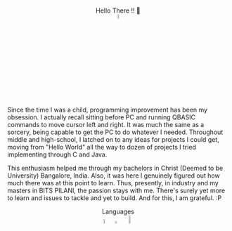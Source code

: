 <br/>

<p align="center">
  Hello There !! 👋 <br/>
  <img src="https://user-images.githubusercontent.com/68199625/111291998-be779f80-866d-11eb-85c8-8e6a99ac18c3.gif" width="5%" height="5%">
</p>



Since the time I was a child, programming improvement has been my obsession. I actually recall sitting before PC and running QBASIC commands to move cursor left and right. It was much the same as a sorcery, being capable to get the PC to do whatever I needed. Throughout middle and high-school, I latched on to any ideas for projects I could get, moving from "Hello World" all the way to dozen of projects I tried implementing through C and Java.

This enthusiasm helped me through my bachelors in Christ (Deemed to be University) Bangalore, India. Also, it was here I genuinely figured out how much there was at this point to learn.
Thus, presently, in industry and my masters in BITS PILANI, the passion stays with me. There's surely yet more to learn and issues to tackle and yet to build. 
And for this, I am grateful. :P
<p align="center"
<!---
Specialties: 
<b>Languages</b><br/>
<img src="https://www.techbaz.org/Course/img/c-logo.png" width="5%" height="5%">
<img src="https://user-images.githubusercontent.com/68199625/111292477-3940ba80-866e-11eb-9d46-d04298d47085.png" width="3.95%" height="3.95%">
<img src="https://user-images.githubusercontent.com/68199625/111293008-ce43b380-866e-11eb-9631-01644f637116.png"  width="7%" height="7%">
</p>



<!---
heyShraddha/heyShraddha is a ✨ special ✨ repository because its `README.md` (this file) appears on your GitHub profile.
You can click the Preview link to take a look at your changes.
--->
<!--- 👋 Hi, I’m @heyShraddha
- 👀 I’m interested in ...
- 🌱 I’m currently learning ...
- 💞️ I’m looking to collaborate on ...
- 📫 How to reach me ...
- --->

